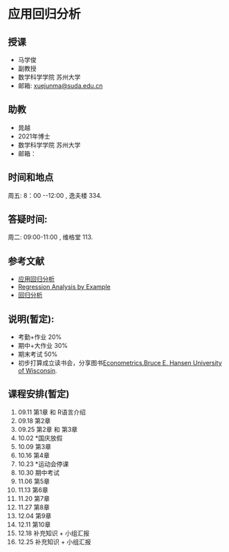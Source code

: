# 应用回归分析
## 授课
- 马学俊
- 副教授 
- 数学科学学院  苏州大学
- 邮箱: xuejunma@suda.edu.cn
## 助教
- 晁越
- 2021年博士
- 数学科学学院  苏州大学
- 邮箱： 
## 时间和地点
周五: 8：00 --12:00 , 逸夫楼 334.
## 答疑时间: 
周二: 09:00-11:00 , 维格堂 113.
## 参考文献
- [应用回归分析](https://item.jd.com/12663576.html)
- 	[Regression Analysis by Example](http://www1.aucegypt.edu/faculty/hadi/RABE5/)
- [回归分析](https://item.jd.com/11197339.html)
## 说明(暂定):
- 考勤+作业 20%
- 期中+大作业 30%
- 期末考试 50%
- 初步打算成立读书会，分享图书[Econometrics.Bruce E. Hansen University of Wisconsin](https://www.ssc.wisc.edu/~bhansen/econometrics/).
## 课程安排(暂定)
1. 09.11 第1章 和 R语言介绍
2. 09.18 第2章 
3. 09.25 第2章 和  第3章
4. 10.02  *国庆放假  
5. 10.09 第3章
6. 10.16  第4章
7. 10.23  *运动会停课
8. 10.30  期中考试
9. 11.06  第5章
10. 11.13  第6章
11. 11.20  第7章
12. 11.27  第8章
13. 12.04   第9章 
14. 12.11  第10章
15. 12.18  补充知识 + 小组汇报
16.  12.25  补充知识 + 小组汇报



